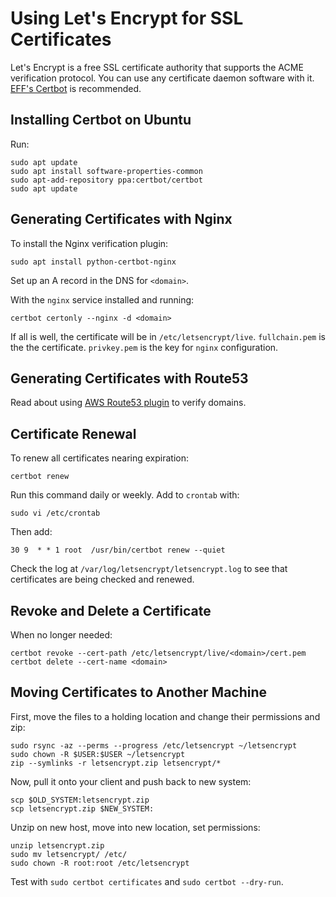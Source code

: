 # Using Let's Encrypt for SSL Certificates

Let's Encrypt is a free SSL certificate authority that supports the ACME verification protocol. You can use any certificate daemon software with it. [EFF's Certbot](https://certbot.eff.org) is recommended.

## Installing Certbot on Ubuntu

Run:

```
sudo apt update
sudo apt install software-properties-common
sudo apt-add-repository ppa:certbot/certbot
sudo apt update
```

## Generating Certificates with Nginx

To install the Nginx verification plugin:

```
sudo apt install python-certbot-nginx
```

Set up an A record in the DNS for `<domain>`.

With the `nginx` service installed and running:

```
certbot certonly --nginx -d <domain>
```

If all is well, the certificate will be in `/etc/letsencrypt/live`. `fullchain.pem` is the the certificate. `privkey.pem` is the key for `nginx` configuration.

## Generating Certificates with Route53

Read about using [AWS Route53 plugin](https://certbot-dns-route53.readthedocs.io/en/stable/) to verify domains.

## Certificate Renewal

To renew all certificates nearing expiration:

```
certbot renew
```

Run this command daily or weekly. Add to `crontab` with:

```
sudo vi /etc/crontab
```

Then add:

```
30 9  * * 1 root  /usr/bin/certbot renew --quiet
```

Check the log at `/var/log/letsencrypt/letsencrypt.log` to see that certificates are being checked and renewed.

## Revoke and Delete a Certificate

When no longer needed:

```
certbot revoke --cert-path /etc/letsencrypt/live/<domain>/cert.pem
certbot delete --cert-name <domain>
```

## Moving Certificates to Another Machine

First, move the files to a holding location and change their permissions and zip:

```
sudo rsync -az --perms --progress /etc/letsencrypt ~/letsencrypt
sudo chown -R $USER:$USER ~/letsencrypt
zip --symlinks -r letsencrypt.zip letsencrypt/*
```

Now, pull it onto your client and push back to new system:

```
scp $OLD_SYSTEM:letsencrypt.zip
scp letsencrypt.zip $NEW_SYSTEM:
```

Unzip on new host, move into new location, set permissions:

```
unzip letsencrypt.zip
sudo mv letsencrypt/ /etc/
sudo chown -R root:root /etc/letsencrypt
```

Test with `sudo certbot certificates` and `sudo certbot --dry-run`.
